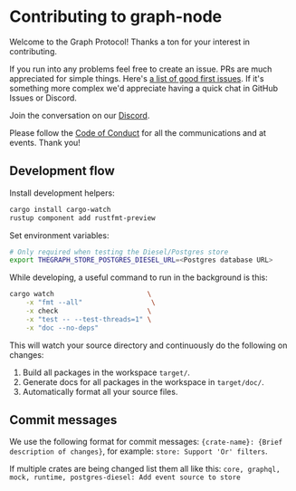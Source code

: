 # Contributing to graph-node

Welcome to the Graph Protocol! Thanks a ton for your interest in contributing.

If you run into any problems feel free to create an issue. PRs are much appreciated for simple things. Here's [a list of good first issues](https://github.com/graphprotocol/graph-node/labels/good%20first%20issue). If it's something more complex we'd appreciate having a quick chat in GitHub Issues or Discord.

Join the conversation on our [Discord](https://discord.gg/9a5VCua).

Please follow the [Code of Conduct](https://github.com/graphprotocol/graph-node/blob/master/CODE_OF_CONDUCT.md) for all the communications and at events. Thank you!

## Development flow

Install development helpers:

```sh
cargo install cargo-watch
rustup component add rustfmt-preview
```

Set environment variables:

```sh
# Only required when testing the Diesel/Postgres store
export THEGRAPH_STORE_POSTGRES_DIESEL_URL=<Postgres database URL>
```

While developing, a useful command to run in the background is this:

```sh
cargo watch                       \
    -x "fmt --all"                 \
    -x check                      \
    -x "test -- --test-threads=1" \
    -x "doc --no-deps"
```

This will watch your source directory and continuously do the following on changes:

1.  Build all packages in the workspace `target/`.
2.  Generate docs for all packages in the workspace in `target/doc/`.
3.  Automatically format all your source files.

## Commit messages

We use the following format for commit messages:
`{crate-name}: {Brief description of changes}`, for example: `store: Support 'Or' filters`.

If multiple crates are being changed list them all like this: `core, graphql, mock, runtime, postgres-diesel: Add event source to store`
